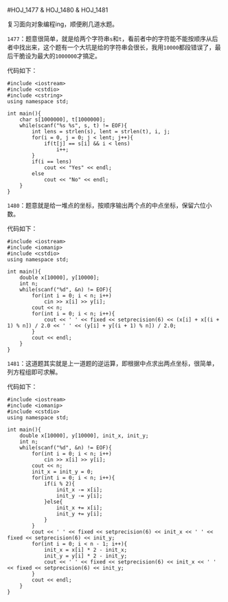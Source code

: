 #HOJ_1477 & HOJ_1480 & HOJ_1481  

复习面向对象编程ing，顺便刷几道水题。  

```1477```：题意很简单，就是给两个字符串```s```和```t```，看前者中的字符能不能按顺序从后者中找出来，这个题有一个大坑是给的字符串会很长，我用```10000```都段错误了，最后干脆设为最大的```1000000```才搞定。  

代码如下：  

    #include <iostream>
    #include <cstdio>
    #include <cstring>
    using namespace std;
    
    int main(){
        char s[1000000], t[1000000];
        while(scanf("%s %s", s, t) != EOF){
            int lens = strlen(s), lent = strlen(t), i, j;
            for(i = 0, j = 0; j < lent; j++){
                if(t[j] == s[i] && i < lens)
                    i++;
            }
            if(i == lens)
                cout << "Yes" << endl;
            else
                cout << "No" << endl;
        }
    }

```1480```：题意就是给一堆点的坐标，按顺序输出两个点的中点坐标，保留六位小数。  

代码如下：  

    #include <iostream>
    #include <iomanip>
    #include <cstdio>
    using namespace std;
    
    int main(){
        double x[10000], y[10000];
        int n;
        while(scanf("%d", &n) != EOF){
            for(int i = 0; i < n; i++)
                cin >> x[i] >> y[i];
            cout << n;
            for(int i = 0; i < n; i++){
                cout << ' ' << fixed << setprecision(6) << (x[i] + x[(i + 1) % n]) / 2.0 << ' ' << (y[i] + y[(i + 1) % n]) / 2.0;
            }
            cout << endl;
        }
    }

```1481```：这道题其实就是上一道题的逆运算，即根据中点求出两点坐标，很简单，列方程组即可求解。  

代码如下：  

    #include <iostream>
    #include <iomanip>
    #include <cstdio>
    using namespace std;
    
    int main(){
        double x[10000], y[10000], init_x, init_y;
        int n;
        while(scanf("%d", &n) != EOF){
            for(int i = 0; i < n; i++)
                cin >> x[i] >> y[i];
            cout << n;
            init_x = init_y = 0;
            for(int i = 0; i < n; i++){
                if(i % 2){
                    init_x -= x[i];
                    init_y -= y[i];
                }else{
                    init_x += x[i];
                    init_y += y[i];
                }
            }
            cout << ' ' << fixed << setprecision(6) << init_x << ' ' << fixed << setprecision(6) << init_y;
            for(int i = 0; i < n - 1; i++){
                init_x = x[i] * 2 - init_x;
                init_y = y[i] * 2 - init_y;
                cout << ' ' << fixed << setprecision(6) << init_x << ' ' << fixed << setprecision(6) << init_y;
            }
            cout << endl;
        }
    }
